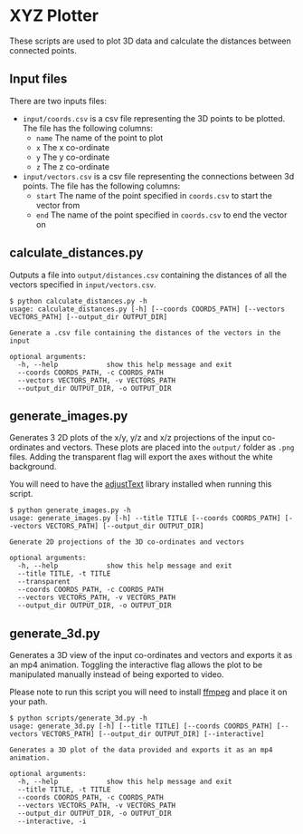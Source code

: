 # XYZ Plotter

These scripts are used to plot 3D data and calculate the distances between connected points.

## Input files

There are two inputs files:

- ```input/coords.csv``` is a csv file representing the 3D points to be plotted. The file has the following columns:
    - ```name``` The name of the point to plot
    - ```x``` The x co-ordinate
    - ```y``` The y co-ordinate
    - ```z``` The z co-ordinate
- ```input/vectors.csv``` is a csv file representing the connections between 3d points. The file has the following columns:
    - ```start``` The name of the point specified in ```coords.csv``` to start the vector from
    - ```end``` The name of the point specified in ```coords.csv``` to end the vector on

## calculate_distances.py

Outputs a file into ```output/distances.csv``` containing the distances of all the vectors specified in ```input/vectors.csv```.

```shell script
$ python calculate_distances.py -h
usage: calculate_distances.py [-h] [--coords COORDS_PATH] [--vectors VECTORS_PATH] [--output_dir OUTPUT_DIR]

Generate a .csv file containing the distances of the vectors in the input

optional arguments:
  -h, --help            show this help message and exit
  --coords COORDS_PATH, -c COORDS_PATH
  --vectors VECTORS_PATH, -v VECTORS_PATH
  --output_dir OUTPUT_DIR, -o OUTPUT_DIR
```

## generate_images.py

Generates 3 2D plots of the x/y, y/z and x/z projections of the input co-ordinates and vectors. These plots are placed into the ```output/``` folder as ```.png``` files. Adding the transparent flag will export the axes without the white background.

You will need to have the [adjustText](https://github.com/Phlya/adjustText) library installed when running this script.

```shell script
$ python generate_images.py -h
usage: generate_images.py [-h] --title TITLE [--coords COORDS_PATH] [--vectors VECTORS_PATH] [--output_dir OUTPUT_DIR]

Generate 2D projections of the 3D co-ordinates and vectors

optional arguments:
  -h, --help            show this help message and exit
  --title TITLE, -t TITLE
  --transparent
  --coords COORDS_PATH, -c COORDS_PATH
  --vectors VECTORS_PATH, -v VECTORS_PATH
  --output_dir OUTPUT_DIR, -o OUTPUT_DIR
```

## generate_3d.py

Generates a 3D view of the input co-ordinates and vectors and exports it as an mp4 animation. Toggling the interactive flag allows the plot to be manipulated manually instead of being exported to video.

Please note to run this script you will need to install [ffmpeg](https://ffmpeg.org/) and place it on your path.

```shell script
$ python scripts/generate_3d.py -h
usage: generate_3d.py [-h] [--title TITLE] [--coords COORDS_PATH] [--vectors VECTORS_PATH] [--output_dir OUTPUT_DIR] [--interactive]

Generates a 3D plot of the data provided and exports it as an mp4 animation.

optional arguments:
  -h, --help            show this help message and exit
  --title TITLE, -t TITLE
  --coords COORDS_PATH, -c COORDS_PATH
  --vectors VECTORS_PATH, -v VECTORS_PATH
  --output_dir OUTPUT_DIR, -o OUTPUT_DIR
  --interactive, -i
```
